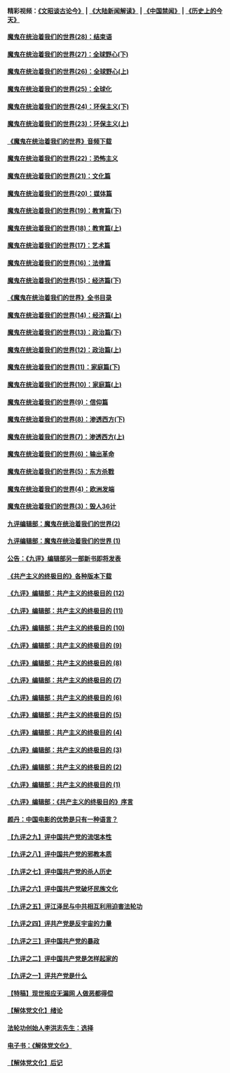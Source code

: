 #### 精彩视频：[《文昭谈古论今》](https://github.com/gfw-breaker/wenzhao/blob/master/README.md?t=01090030) | [《大陆新闻解读》](https://github.com/gfw-breaker/ntdtv-comedy/blob/master/README.md?t=01090030) | [《中国禁闻》](https://github.com/gfw-breaker/ntdtv-news/blob/master/README.md?t=01090030) | [《历史上的今天》](https://github.com/gfw-breaker/today-in-history/blob/master/README.md?t=01090030) 

#### [魔鬼在统治着我们的世界(28)：结束语](../pages/nsc422/n10936246.md?t=01090030) 

#### [魔鬼在统治着我们的世界(27)：全球野心(下)](../pages/nsc422/n10928319.md?t=01090030) 

#### [魔鬼在统治着我们的世界(26)：全球野心(上)](../pages/nsc422/n10900318.md?t=01090030) 

#### [魔鬼在统治着我们的世界(25)：全球化](../pages/nsc422/n10788205.md?t=01090030) 

#### [魔鬼在统治着我们的世界(24)：环保主义(下)](../pages/nsc422/n10695307.md?t=01090030) 

#### [魔鬼在统治着我们的世界(23)：环保主义(上)](../pages/nsc422/n10688613.md?t=01090030) 

#### [《魔鬼在统治着我们的世界》音频下载](../pages/nsc422/n10635553.md?t=01090030) 

#### [魔鬼在统治着我们的世界(22)：恐怖主义](../pages/nsc422/n10614727.md?t=01090030) 

#### [魔鬼在统治着我们的世界(21)：文化篇](../pages/nsc422/n10597706.md?t=01090030) 

#### [魔鬼在统治着我们的世界(20)：媒体篇](../pages/nsc422/n10586579.md?t=01090030) 

#### [魔鬼在统治着我们的世界(19)：教育篇(下)](../pages/nsc422/n10564808.md?t=01090030) 

#### [魔鬼在统治着我们的世界(18)：教育篇(上)](../pages/nsc422/n10526970.md?t=01090030) 

#### [魔鬼在统治着我们的世界(17)：艺术篇](../pages/nsc422/n10499093.md?t=01090030) 

#### [魔鬼在统治着我们的世界(16)：法律篇](../pages/nsc422/n10485969.md?t=01090030) 

#### [魔鬼在统治着我们的世界(15)：经济篇(下)](../pages/nsc422/n10469975.md?t=01090030) 

#### [《魔鬼在统治着我们的世界》全书目录](../pages/nsc422/n10464261.md?t=01090030) 

#### [魔鬼在统治着我们的世界(14)：经济篇(上)](../pages/nsc422/n10457370.md?t=01090030) 

#### [魔鬼在统治着我们的世界(13)：政治篇(下)](../pages/nsc422/n10448270.md?t=01090030) 

#### [魔鬼在统治着我们的世界(12)：政治篇(上)](../pages/nsc422/n10444576.md?t=01090030) 

#### [魔鬼在统治着我们的世界(11)：家庭篇(下)](../pages/nsc422/n10440961.md?t=01090030) 

#### [魔鬼在统治着我们的世界(10)：家庭篇(上)](../pages/nsc422/n10435448.md?t=01090030) 

#### [魔鬼在统治着我们的世界(9)：信仰篇](../pages/nsc422/n10432159.md?t=01090030) 

#### [魔鬼在统治着我们的世界(8)：渗透西方(下)](../pages/nsc422/n10429603.md?t=01090030) 

#### [魔鬼在统治着我们的世界(7)：渗透西方(上)](../pages/nsc422/n10426013.md?t=01090030) 

#### [魔鬼在统治着我们的世界(6)：输出革命](../pages/nsc422/n10421536.md?t=01090030) 

#### [魔鬼在统治着我们的世界(5)：东方杀戮](../pages/nsc422/n10417707.md?t=01090030) 

#### [魔鬼在统治着我们的世界(4)：欧洲发端](../pages/nsc422/n10414890.md?t=01090030) 

#### [魔鬼在统治着我们的世界(3)：毁人36计](../pages/nsc422/n10411583.md?t=01090030) 

#### [九评编辑部：魔鬼在统治着我们的世界(2)](../pages/nsc422/n10410036.md?t=01090030) 

#### [九评编辑部：魔鬼在统治着我们的世界 (1)](../pages/nsc422/n10406825.md?t=01090030) 

#### [公告：《九评》编辑部另一部新书即将发表](../pages/nsc422/n10405104.md?t=01090030) 

#### [《共产主义的终极目的》各种版本下载](../pages/nsc422/n10022138.md?t=01090030) 

#### [《九评》编辑部：共产主义的终极目的 (12)](../pages/nsc422/n9933272.md?t=01090030) 

#### [《九评》编辑部：共产主义的终极目的 (11)](../pages/nsc422/n9924973.md?t=01090030) 

#### [《九评》编辑部：共产主义的终极目的 (10)](../pages/nsc422/n9920883.md?t=01090030) 

#### [《九评》编辑部：共产主义的终极目的 (9)](../pages/nsc422/n9916363.md?t=01090030) 

#### [《九评》编辑部：共产主义的终极目的 (8)](../pages/nsc422/n9912488.md?t=01090030) 

#### [《九评》编辑部：共产主义的终极目的 (7)](../pages/nsc422/n9901176.md?t=01090030) 

#### [《九评》编辑部：共产主义的终极目的 (6)](../pages/nsc422/n9899359.md?t=01090030) 

#### [《九评》编辑部：共产主义的终极目的 (5)](../pages/nsc422/n9893174.md?t=01090030) 

#### [《九评》编辑部：共产主义的终极目的 (4)](../pages/nsc422/n9891246.md?t=01090030) 

#### [《九评》编辑部：共产主义的终极目的 (3)](../pages/nsc422/n9879879.md?t=01090030) 

#### [《九评》编辑部：共产主义的终极目的 (2)](../pages/nsc422/n9876205.md?t=01090030) 

#### [《九评》编辑部：共产主义的终极目的 (1)](../pages/nsc422/n9865857.md?t=01090030) 

#### [《九评》编辑部：《共产主义的终极目的》序言](../pages/nsc422/n9862666.md?t=01090030) 

#### [颜丹：中国电影的优势是只有一种语言？](../pages/nsc422/n9583062.md?t=01090030) 

#### [【九评之九】评中国共产党的流氓本性](../pages/nsc422/n737542.md?t=01090030) 

#### [【九评之八】评中国共产党的邪教本质](../pages/nsc422/n735942.md?t=01090030) 

#### [【九评之七】评中国共产党的杀人历史](../pages/nsc422/n733806.md?t=01090030) 

#### [【九评之六】评中国共产党破坏民族文化](../pages/nsc422/n731667.md?t=01090030) 

#### [【九评之五】评江泽民与中共相互利用迫害法轮功](../pages/nsc422/n730058.md?t=01090030) 

#### [【九评之四】评共产党是反宇宙的力量](../pages/nsc422/n727814.md?t=01090030) 

#### [【九评之三】评中国共产党的暴政](../pages/nsc422/n725597.md?t=01090030) 

#### [【九评之二】评中国共产党是怎样起家的](../pages/nsc422/n723946.md?t=01090030) 

#### [【九评之一】评共产党是什么](../pages/nsc422/n722529.md?t=01090030) 

#### [【特稿】现世报应无漏网 人做恶都得偿](../pages/nsc422/n4215167.md?t=01090030) 

#### [【解体党文化】绪论](../pages/nsc422/n1449356.md?t=01090030) 

#### [法轮功创始人李洪志先生：选择](../pages/nsc422/n3580738.md?t=01090030) 

#### [电子书：《解体党文化》](../pages/nsc422/n1573484.md?t=01090030) 

#### [【解体党文化】后记](../pages/nsc422/n1531999.md?t=01090030) 

